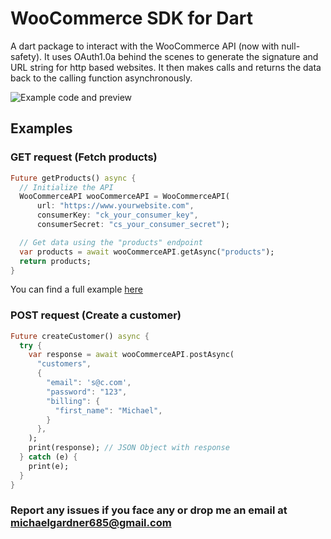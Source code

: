 # WooCommerce SDK for Dart

A dart package to interact with the WooCommerce API (now with null-safety). It uses OAuth1.0a behind the scenes to generate the signature and URL string for http based websites. It then makes calls and returns the data back to the calling function asynchronously.

![Example code and preview](Screenshot.png)

## Examples

### GET request (Fetch products)
```dart
Future getProducts() async {
  // Initialize the API
  WooCommerceAPI wooCommerceAPI = WooCommerceAPI(
      url: "https://www.yourwebsite.com",
      consumerKey: "ck_your_consumer_key",
      consumerSecret: "cs_your_consumer_secret");

  // Get data using the "products" endpoint
  var products = await wooCommerceAPI.getAsync("products");
  return products;
}
```
You can find a full example [here](example/fetch_products.dart)

### POST request (Create a customer)
```dart
Future createCustomer() async {
  try {
    var response = await wooCommerceAPI.postAsync(
      "customers",
      {
        "email": 's@c.com',
        "password": "123",
        "billing": {
          "first_name": "Michael",
        }
      },
    );
    print(response); // JSON Object with response
  } catch (e) {
    print(e);
  }
}
```

### Report any issues if you face any or drop me an email at michaelgardner685@gmail.com

